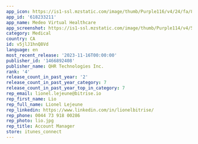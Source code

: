 ```yaml
---
app_icon: https://is1-ssl.mzstatic.com/image/thumb/Purple116/v4/24/fa/85/24fa85fa-051b-66c1-9d0b-c7a1e54beafe/MedeoAppIcon-1x_U007emarketing-0-10-0-85-220.png/1024x1024bb.png
app_id: '618233211'
app_name: Medeo Virtual Healthcare
app_screenshot: https://is1-ssl.mzstatic.com/image/thumb/Purple114/v4/5a/67/61/5a676107-a66f-e26b-e2dd-d408f93b01ce/pr_source.png/1242x2688bb.png
category: Medical
country: CA
id: v5jlJ1hnQ8Vd
language: en
most_recent_release: '2023-11-16T00:00:00'
publisher_id: '1466892408'
publisher_name: QHR Technologies Inc.
rank: '4'
release_count_in_past_year: '2'
release_count_in_past_year_category: 7
release_count_in_past_year_top_in_category: 7
rep_email: lionel.lejeune@bitrise.io
rep_first_name: Lio
rep_full_name: Lionel Lejeune
rep_linkedin: https://www.linkedin.com/in/lionelbitrise/
rep_phone: 0044 73 918 00286
rep_photo: lio.jpg
rep_title: Account Manager
store: itunes_connect
---
```

